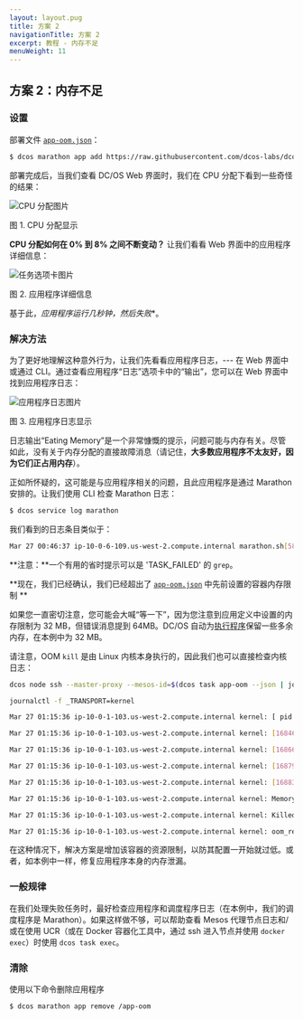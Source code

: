 ```yaml
---
layout: layout.pug
title: 方案 2
navigationTitle: 方案 2
excerpt: 教程 - 内存不足
menuWeight: 11
---
```


<a name=c2></a>

## 方案 2：内存不足

### 设置

部署文件 [`app-oom.json`](https://raw.githubusercontent.com/dcos-labs/dcos-debugging/master/1.10/app-oom.json)：

```bash
$ dcos marathon app add https://raw.githubusercontent.com/dcos-labs/dcos-deb
```

部署完成后，当我们查看 DC/OS Web 界面时，我们在 CPU 分配下看到一些奇怪的结果：

![CPU 分配图片](https://mesosphere.com/wp-content/uploads/2018/04/pasted-image-0-25.png)

图 1. CPU 分配显示

**CPU 分配如何在 0% 到 8% 之间不断变动？** 让我们看看 Web 界面中的应用程序详细信息：

![任务选项卡图片](https://mesosphere.com/wp-content/uploads/2018/04/pasted-image-0-24.png)

图 2. 应用程序详细信息

基于此，*应用程序运行几秒钟，然后失败**。

### 解决方法

为了更好地理解这种意外行为，让我们先看看应用程序日志，--- 在 Web 界面中或通过 CLI。通过查看应用程序“日志”选项卡中的“输出”，您可以在 Web 界面中找到应用程序日志：

![应用程序日志图片](https://mesosphere.com/wp-content/uploads/2018/04/pasted-image-0-15.png)

图 3. 应用程序日志显示

日志输出“Eating Memory”是一个非常慷慨的提示，问题可能与内存有关。尽管如此，没有关于内存分配的直接故障消息（请记住，**大多数应用程序不太友好，因为它们正占用内存**）。

正如所怀疑的，这可能是与应用程序相关的问题，且此应用程序是通过 Marathon 安排的。让我们使用 CLI 检查 Marathon 日志：

```bash
$ dcos service log marathon
```
我们看到的日志条目类似于：

```bash
Mar 27 00:46:37 ip-10-0-6-109.us-west-2.compute.internal marathon.sh[5866]: [2018-03-27 00:46:36,960] INFO  Acknowledge status update for task app-oom.4af344fa-3158-11e8-b60b-a2f459e14528: TASK_FAILED (Memory limit exceeded: Requested: 64MB Maximum Used: 64MB
```
**注意：**一个有用的省时提示可以是 'TASK_FAILED' 的 `grep`。

**现在，我们已经确认，我们已经超出了 [`app-oom.json`](https://github.com/dcos-labs/dcos-debugging/blob/master/1.10/app-oom.json#L6) 中先前设置的容器内存限制 **

如果您一直密切注意，您可能会大喊“等一下”，因为您注意到应用定义中设置的内存限制为 32 MB，但错误消息提到 64MB。DC/OS 自动为[执行程序](/1.11/overview/architecture/task-types/#executors)保留一些多余内存，在本例中为 32 MB。

请注意，OOM `kill` 是由 Linux 内核本身执行的，因此我们也可以直接检查内核日志：

```bash
dcos node ssh --master-proxy --mesos-id=$(dcos task app-oom --json | jq -r '.[] | .slave_id')

journalctl -f _TRANSPORT=kernel

Mar 27 01:15:36 ip-10-0-1-103.us-west-2.compute.internal kernel: [ pid ]   uid  tgid total_vm      rss nr_ptes nr_pmds swapents oom_score_adj name

Mar 27 01:15:36 ip-10-0-1-103.us-west-2.compute.internal kernel: [16846]     0 16846    30939    11021      62       3        0             0 mesos-container

Mar 27 01:15:36 ip-10-0-1-103.us-west-2.compute.internal kernel: [16866]     0 16866   198538    12215      81       4        0             0 mesos-executor

Mar 27 01:15:36 ip-10-0-1-103.us-west-2.compute.internal kernel: [16879]     0 16879     2463      596      11       3        0             0 sh

Mar 27 01:15:36 ip-10-0-1-103.us-west-2.compute.internal kernel: [16883]     0 16883  1143916    14756      52       6        0             0 oomApp

Mar 27 01:15:36 ip-10-0-1-103.us-west-2.compute.internal kernel: Memory cgroup out of memory: Kill process 16883 (oomApp) score 877 or sacrifice child

Mar 27 01:15:36 ip-10-0-1-103.us-west-2.compute.internal kernel: Killed process 16883 (oomApp) total-vm:4575664kB, anon-rss:57784kB, file-rss:1240kB, shmem-rss:0kB

Mar 27 01:15:36 ip-10-0-1-103.us-west-2.compute.internal kernel: oom_reaper: reaped process 16883 (oomApp), now anon-rss:0kB, file-rss:0kB, shmem-rss:0kB
```

在这种情况下，解决方案是增加该容器的资源限制，以防其配置一开始就过低。或者，如本例中一样，修复应用程序本身的内存泄漏。

### 一般规律

在我们处理失败任务时，最好检查应用程序和调度程序日志（在本例中，我们的调度程序是 Marathon）。如果这样做不够，可以帮助查看 Mesos 代理节点日志和/或在使用 UCR（或在 Docker 容器化工具中，通过 ssh 进入节点并使用 `docker exec`）时使用 `dcos task exec`。

### 清除

使用以下命令删除应用程序

```bash
$ dcos marathon app remove /app-oom
```
